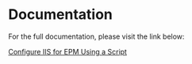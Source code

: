 # Documentation

For the full documentation, please visit the link below:

[Configure IIS for EPM Using a Script](https://blog.wuibaille.fr/2023/04/epm-configuration-iis/)
